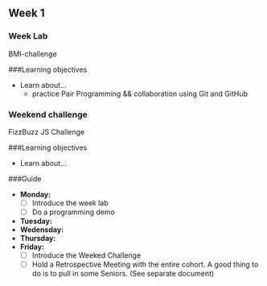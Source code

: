 ## Week 1
### Week Lab
BMI-challenge

###Learning objectives
* Learn about...
  - practice Pair Programming && collaboration using Git and GitHub

### Weekend challenge
FizzBuzz JS Challenge

###Learning objectives
* Learn about...

###Guide
- **Monday:**
  - [ ] Introduce the week lab
  - [ ] Do a programming demo
- **Tuesday:**
- **Wedensday:**
- **Thursday:**
- **Friday:**
  - [ ] Introduce the Weeked Challenge
  - [ ] Hold a Retrospective Meeting with the entire cohort. A good thing to do is to pull in some Seniors. (See separate document)
